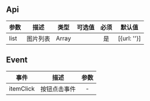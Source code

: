 ## Api

| 参数 |   描述   | 类型  | 可选值 | 必须 | 默认值      |
| ---- | :------: | :---: | :----: | :--: | ----------- |
| list | 图片列表 | Array |        |  是  | [{url: ''}] |

## Event

| 事件      |     描述     | 参数 |
| --------- | :----------: | :--: |
| itemClick | 按钮点击事件 |  -   |
